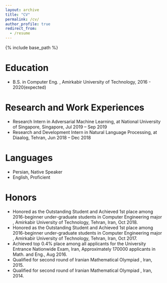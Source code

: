 ```yaml
---
layout: archive
title: "CV"
permalink: /cv/
author_profile: true
redirect_from:
  - /resume
---
```


{% include base_path %}

Education
======
* B.S. in Computer Eng. , Amirkabir University of Technology, 2016 - 2020(expected)

<!-- * M.S. in Jekyll, GitHub University, 2014
* Ph.D in Version Control Theory, GitHub University, 2018 (expected) -->
<!-- 
Work experience
======
* Summer 2015: Research Assistant
  * Github University
  * Duties included: Tagging issues
  * Supervisor: Professor Git

* Fall 2015: Research Assistant
  * Github University
  * Duties included: Merging pull requests
  * Supervisor: Professor Hub
   -->
<!-- 
Skills
======
* Programming Languages
  * Python
    * Tensorflow
    * NLTK
    * Gensim
    * Lucene

  * JAVA
    * Core JAVA
    * Swing
    * Socket Programing
  * MATLAB
* Databases
  * MySQL
 -->
Research and Work Experiences
======
* Research Intern in Adversarial Machine Learning, at National University of Singapore, Singapore, Jul 2019 – Sep 2019
* Research and Development Intern in Natural Language Processing, at Diaalog, Tehran, Jun 2018 – Dec 2018

  
Languages
======
* Persian, Native Speaker
* English, Proficient


<!---
Teaching Asisstanship
======
* Linear Algebra under supervision of Prof. Nazerfard AmirKabir University of Technology, Sep 2018 – Jan 2019  
*  Advanced Programing under supervision of Prof. Kalbasi AmirKabir University of Technology, Sep 2018 – Jan 2019 
*  Advanced Programing under supervision of Prof. Noorhoseini AmirKabir University of Technology, Feb 2018 – Jun 2018
 ---> 
    
Honors
======
* Honored as the Outstanding Student and Achieved 1st place among 2016-beginner
under-graduate students in Computer Engineering major , Amirkabir University
of Technology, Tehran, Iran, Oct 2018.
* Honored as the Outstanding Student and Achieved 1st place among 2016-beginner
under-graduate students in Computer Engineering major , Amirkabir University
of Technology, Tehran, Iran, Oct 2017.
* Achieved top 0.4% place among all applicants for the University Entrance Nationwide
Exam, Iran, Approximately 170000 applicants in Math. and Eng., Aug 2016.
* Qualified for second round of Iranian Mathematical Olympiad , Iran, 2015.
* Qualified for second round of Iranian Mathematical Olympiad , Iran, 2014.
